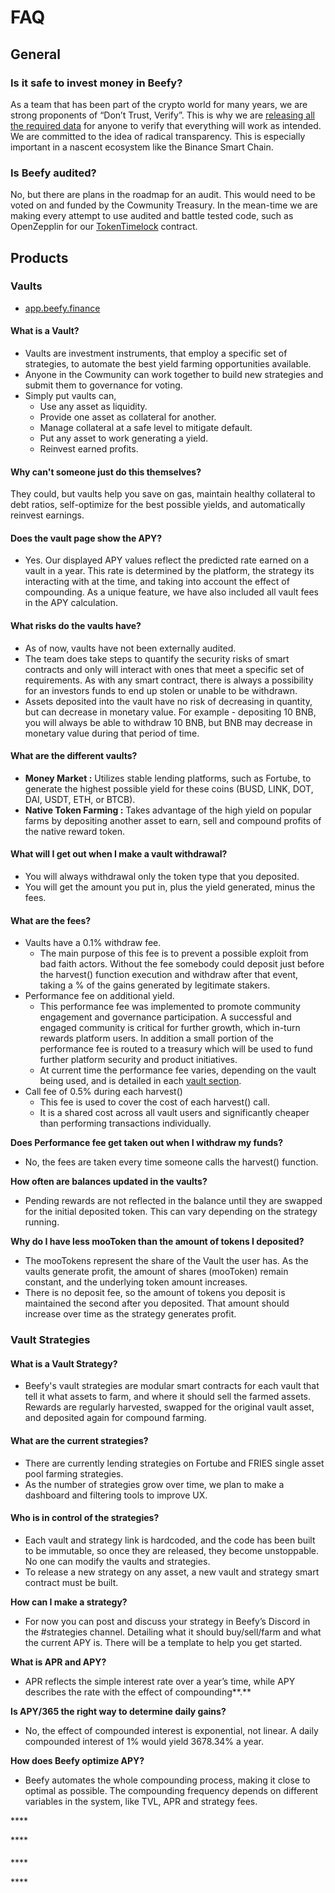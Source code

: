 # FAQ

## General

### Is it safe to invest money in Beefy?

As a team that has been part of the crypto world for many years, we are strong proponents of “Don’t Trust, Verify”. This is why we are [releasing all the required data](https://medium.com/beefyfinance/bifi-contracts-are-live-on-mainnet-6080577269d7) for anyone to verify that everything will work as intended. We are committed to the idea of radical transparency. This is especially important in a nascent ecosystem like the Binance Smart Chain.

### Is Beefy audited?

No, but there are plans in the roadmap for an audit. This would need to be voted on and funded by the Cowmunity Treasury. In the mean-time we are making every attempt to use audited and battle tested code, such as OpenZepplin for our [TokenTimelock](https://github.com/OpenZeppelin/openzeppelin-contracts/blob/release-v2.5.0/contracts/token/ERC20/TokenTimelock.sol) contract. 

## Products

### Vaults

* [app.beefy.finance](https://app.beefy.finance/#/)

#### What is a Vault?

* Vaults are investment instruments, that employ a specific set of strategies, to automate the best yield farming opportunities available. 
* Anyone in the Cowmunity can work together to build new strategies and submit them to governance for voting.
* Simply put vaults can,
  * Use any asset as liquidity.
  * Provide one asset as collateral for another.
  * Manage collateral at a safe level to mitigate default.
  * Put any asset to work generating a yield.
  * Reinvest earned profits.

#### Why can't someone just do this themselves?

They could, but vaults help you save on gas, maintain healthy collateral to debt ratios,   self-optimize for the best possible yields, and automatically reinvest earnings.

#### Does the vault page show the APY?

* Yes. Our displayed APY values reflect the predicted rate earned on a vault in a year. This rate is determined by the platform, the strategy its interacting with at the time, and taking into account the effect of compounding. As a unique feature, we have also included all vault fees in the APY calculation.

#### What risks do the vaults have?

* As of now, vaults have not been externally audited. 
* The team does take steps to quantify the security risks of smart contracts and only will interact with ones that meet a specific set of requirements. As with any smart contract, there is always a possibility for an investors funds to end up stolen or unable to be withdrawn.
* Assets deposited into the vault have no risk of decreasing in quantity, but can decrease in monetary value. For example - depositing 10 BNB, you will always be able to withdraw 10 BNB, but BNB may decrease in monetary value during that period of time. 

#### **What are the different vaults?**

* **Money Market :** Utilizes stable lending platforms, such as Fortube, to generate the highest possible yield for these coins \(BUSD, LINK, DOT, DAI, USDT, ETH, or BTCB\).
* **Native Token Farming :** Takes advantage of the high yield on popular farms by depositing another asset to earn, sell and compound profits of the native reward token.

#### What will I get out when I make a vault withdrawal?

* You will always withdrawal only the token type that you deposited.
* You will get the amount you put in, plus the yield generated,  minus the fees.

#### What are the fees?

* Vaults have a 0.1% withdraw fee. 
  * The main purpose of this fee is to prevent a possible exploit from bad faith actors. Without the fee somebody could deposit just before the harvest\(\) function execution and withdraw after that event, taking a % of the gains generated by legitimate stakers. 
* Performance fee on additional yield.
  * This performance fee was implemented to promote community engagement and governance participation. A successful and engaged community is critical for further growth, which in-turn rewards platform users. In addition a small portion of the performance fee is routed to a treasury which will be used to fund further platform security and product initiatives.
  * At current time the performance fee varies, depending on the vault being used, and is detailed in each [vault section](products/thugs.md).
* Call fee of 0.5% during each harvest\(\)
  * This fee is used to cover the cost of each harvest\(\) call. 
  * It is a shared cost across all vault users and significantly cheaper than performing transactions individually. 

**Does Performance fee get taken out when I withdraw my funds?**

* No,  the fees are taken every time someone calls the harvest\(\) function.

**How often are balances updated in the vaults?**

* Pending rewards are not reflected in the balance until they are swapped for the initial deposited token. This can vary depending on the strategy running. 

**Why do I have less mooToken than the amount of tokens I deposited?**

* The mooTokens represent the share of the Vault the user has. As the vaults generate profit, the amount of shares \(mooToken\) remain constant, and the underlying token amount increases. 
* There is no deposit fee, so the amount of tokens you deposit is maintained the second after you deposited. That amount should increase over time as the strategy generates profit.

### Vault Strategies

#### What is a Vault Strategy?

* Beefy's vault strategies are modular smart contracts for each vault that tell it what assets to farm, and where it should sell the farmed assets. Rewards are regularly harvested, swapped for the original vault asset, and deposited again for compound farming.

#### **What are the current strategies?**

* There are currently lending strategies on Fortube and FRIES single asset pool farming strategies.
* As the number of strategies grow over time, we plan to make a dashboard and filtering tools to improve UX.

#### **Who is in control of the strategies?**

* Each vault and strategy link is hardcoded, and the code has been built to be immutable, so once they are released, they become unstoppable. No one can modify the vaults and strategies.
* To release a new strategy on any asset, a new vault and strategy smart contract must be built.

**How can I make a strategy?**

* For now you can post and discuss your strategy in Beefy’s Discord in the \#strategies channel. Detailing what it should buy/sell/farm and what the current APY is. There will be a template to help you get started.

**What is APR and APY?**

* APR reflects the simple interest rate over a year’s time, while APY describes the rate with the effect of compounding**.**

**Is APY/365 the right way to determine daily gains?**

* No, the effect of compounded interest is exponential, not linear. A daily compounded interest of 1% would yield 3678.34% a year.

**How does Beefy optimize APY?**

* Beefy automates the whole compounding process, making it close to optimal as possible. The compounding frequency depends on different variables in the system, like TVL, APR and strategy fees.





\*\*\*\*

\*\*\*\*



#### 



\*\*\*\*

\*\*\*\*

 

